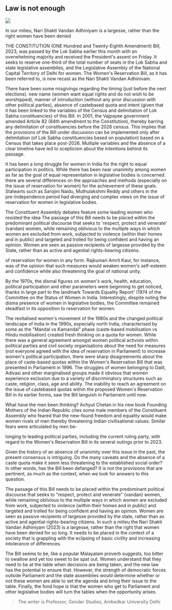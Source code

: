 ## Law is not enough

![](_page_0_Picture_1.jpeg)

In our milieu, Nari Shakti Vandan Adhiniyam is a largesse, rather than the right women have been denied

THE CONSTITUTION (ONE Hundred and Twenty-Eighth Amendment) Bill, 2023, was passed by the Lok Sabha earlier this month with an overwhelming majority and received the President's assent on Friday. It seeks to reserve one-third of the total number of seats in the Lok Sabha and state legislative assemblies, and the Legislative Assembly of the National Capital Territory of Delhi for women. The Women's Reservation Bill, as it has been referred to, is now recast as the Nari Shakti Vandan Adhinivam.

There have been some misgivings regarding the timing (just before the next elections). new name (women want equal rights and do not wish to be worshipped), manner of introduction (without any prior discussion with other political parties), absence of castebased quota and intent (given that it has been linked to the variables of the Census and delimitation of Lok Sabha constituencies) of this Bill. In 2001, the Vajpayee government amended Article 82 (84th amendment to the Constitution), thereby barring any delimitation of constituencies before the 2026 census. This implies that the provisions of the Bill under discussion can be implemented only after delimitation (of Lok Sabha constituencies based on population) based on a Census that takes place post-2026. Multiple variables and the absence of a clear timeline have led to scepticism about the intentions behind its passage.

It has been a long struggle for women in India for the right to equal participation in politics. While there has been near unanimity among women as far as the goal of equal representation in legislative bodies is concerned. there are several differences on the approaches and methods (especially on the issue of reservation for women) for the achievement of these goals. Stalwarts such as Sarojini Naidu, Muthulakshmi Reddy and others in the pre-Independence period had diverging and complex views on the issue of reservation for women in legislative bodies.

The Constituent Assembly debates feature some leading women who resisted the idea The passage of this Bill needs to be placed within the predominant political discourse that seeks to 'respect, protect and venerate' (vandan) women, while remaining oblivious to the multiple ways in which women are excluded from work, subjected to violence (within their homes and in public) and targeted and trolled for being confident and having an opinion. Women are seen as passive recipients of largesse provided by the State, rather than as active and agential rights-bearing citizens.

of reservation for women in any form. Rajkumari Amrit Kaur, for instance, was of the opinion that such measures would weaken women's self-esteem and confidence while also threatening the goal of national unity.

By the 1970s, the dismal figures on women's work, health, education, political participation and other parameters were beginning to get noticed, thanks in large part to the landmark Towards Equality Report' (1974 of the Committee on the Status of Women in India. Interestingly, despite noting the disma presence of women in legislative bodies, the Committee remained steadfast in its opposition to reservation for women.

The revitalised women's movement of the 1980s and the changed political landscape of India in the 1990s, especially north India, characterised by some as the "Mandal vs Kamandal" phase (caste-based mobilisation vs Hindu mobilisation) created fresh thinking on a quota for women. While there was a general agreement amongst women political activists within political parties and civil society organisations about the need for measures (not everyone agreed with the idea of reservation in Parliament) to increase women's political participation, there were sharp disagreements about the place of caste-based quotas within the Women's Reservation Bill that was presented in Parliament in 1996. The struggles of women belonging to Dalit, Adivasi and other marginalised groups made it obvious that women experience exclusion due to a variety of discriminatory structures such as caste, religion, class, age and ability. The inability to reach an agreement on the issue of castebased quotas within the proposed Women's Reservation Bill in its earlier forms, saw the Bill languish in Parliament until now.

What have the men been thinking? Achyut Chetan in his new book Founding Mothers of the Indian Republic cites some male members of the Constituent Assembly who feared that the new-found freedom and equality would make women rivals of men thereby threatening Indian civilisational values. Similar fears were articulated by men be-

longing to leading political parties, including the current ruling party, with regard to the Women's Reservation Bill in its several outings prior to 2023.

Given the history of an absence of unanimity over this issue in the past, the present consensus is intriguing. Do the many caveats and the absence of a caste quota make it seem less threatening to the established social order? In other words, has the Bill been defanged? It is not the provisions that are pertinent, as much as the context, when we look for answers to this question.

The passage of this Bill needs to be placed within the predominant political discourse that seeks to "respect, protect and venerate" (vandan) women, while remaining oblivious to the multiple ways in which women are excluded from work, subjected to violence (within their homes and in public) and targeted and trolled for being confident and having an opinion. Women are seen as passive recipients of largesse provided by the state, rather than as active and agential rights-bearing citizens. In such a milieu the Nari Shakti Vandan Adhiniyam (2023) is a largesse, rather than the right that women have been denied for so long. It needs to be placed in the context of a society that is grappling with the eclipsing of basic civility and increasing intolerance of differences.

The Bill seems to be, like a popular Malayalam proverb suggests, too bitter to swallow and yet too sweet to be spat out. Women understand that they need to be at the table when decisions are being taken, and the new law has the potential to ensure that. However, the strength of democratic forces outside Parliament and the state assemblies would determine whether or not these women are able to set the agenda and bring their issue to the table. Finally, the fond hope is that the women who get to Parliament and other legislative bodies will turn the tables when the opportunity arises.

> The writer is Professor, Gender Studies, Ambedkar University Delhi